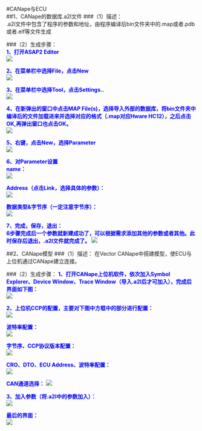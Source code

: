 #CANape与ECU 
<BR>
##1、CANape的数据库.a2l文件
###（1）描述：  
	.a2l文件中包含了程序的参数和地址，由程序编译后bin文件夹中的.map或者.pdb或者.elf等文件生成

###（2）生成步骤：  
<font color = "blue">**1、打开ASAP2 Editor**</font>  
![](http://i.imgur.com/RXOgg2x.jpg)  

<font color = "blue">**2、在菜单栏中选择File，点击New**</font>    
![](http://i.imgur.com/s2HH7S5.jpg)

<font color = "blue">**3、在菜单栏中选择Tool，点击Settings..**</font>  
![](http://i.imgur.com/U0H7Rj1.jpg)

<font color = "blue">**4、在新弹出的窗口中点击MAP File(s)，选择导入外部的数据库，将bin文件夹中编译后的文件加载进来并选择对应的格式（.map对应Hware HC12），之后点击OK,再弹出窗口也点击OK。**</font>  
![](http://i.imgur.com/4tRjgRU.jpg)

<font color = "blue">**5、右键，点击New，选择Parameter**</font>  
![](http://i.imgur.com/I3HKJlT.jpg)

<font color = "blue">**6、对Parameter设置**</font>   
<font color = "blue">**name：**</font>   
![](http://i.imgur.com/GaWn0ox.jpg) 

<font color = "blue">**Address（点击Link，选择具体的参数）：**</font>  
![](http://i.imgur.com/Xg8OB7A.jpg)

<font color = "blue">**数据类型&字节序（一定注意字节序）：**</font>  
 ![](http://i.imgur.com/zISwDh0.jpg)

<font color = "blue">**7、完成，保存，退出：**</font>   
<font color = "blue">**6步骤完成后一个参数就新建成功了，可以根据需求添加其他的参数或者其他。此时保存后退出，.a2l文件就完成了。**</font> 
![](http://i.imgur.com/nMqIIjS.jpg)

##2、CANape模型
###（1）描述：
	在Vector CANape中搭建模型，使ECU与上位机通过CANape建立连接。

###（2）生成步骤： 
<font color = "blue">**1、打开CANape上位机软件，依次加入Symbol Explorer、Device Window、Trace Window（导入.a2l后才可加入），完成后界面如下图：**</font>  
![](http://i.imgur.com/G7yeUF3.jpg)

<font color = "blue">**2、上位机CCP的配置，主要对下图中方框中的部分进行配置：**</font>  
![](http://i.imgur.com/9wA8GTV.jpg)

<font color = "blue">**波特率配置：**</font>  
![](http://i.imgur.com/Ajoj2yZ.jpg)

<font color = "blue">**字节序、CCP协议版本配置：**</font>  
![](http://i.imgur.com/0HMmEhA.jpg)

<font color = "blue">**CRO、DTO、ECU Address、波特率配置：**</font>  
![](http://i.imgur.com/LDKdMNS.jpg)

<font color = "blue">**CAN通道选择：**</font> 
![](http://i.imgur.com/JMev6C3.jpg)

<font color = "blue">**3、加入参数（将.a2l中的参数加入）：**</font>  
![](http://i.imgur.com/T8Z7cP5.jpg)

<font color = "blue">**最后的界面：**</font>  
![](http://i.imgur.com/dpF9EQY.jpg)